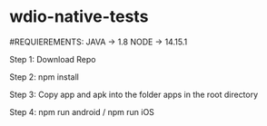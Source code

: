 # wdio-native-tests


#REQUIEREMENTS:
JAVA -> 1.8
NODE -> 14.15.1
 

Step 1:
Download Repo

Step 2:
npm install

Step 3:
Copy app and apk into the folder apps in the root directory

Step 4: 
npm run android / npm run iOS
